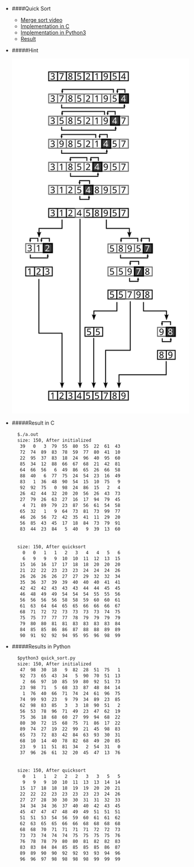 * ####Quick Sort
	* [Merge sort video](https://www.youtube.com/watch?v=y_G9BkAm6B8&index=4&list=PL89B61F78B552C1AB)
	* [Implementation in C](https://github.com/zpoint/Algorithms/tree/master/Sort/quick%20sort/quick_sort.c)
	* [Implementation in Python3](https://github.com/zpoint/Algorithms/tree/master/Sort/quick%20sort/quick_sort.py)
	* [Result](#result-in-c)


* #####Hint

	![image](https://github.com/zpoint/Algorithms/blob/master/screenshots/qs.svg)


* #####Result in C

		$./a.out
		size: 150, After initialized
		 39   0   3  79  55  80  55  22  61  43 
		 72  74  89  83  78  59  77  80  41  10 
		 22  95  37  83  18  24  96  40  95  60 
		 85  34  12  88  66  67  68  21  42  81 
		 64  66  56   6  49  86  65  26  66  58 
		 88  40   6  77  75  24  54  23  16  49 
		 83   1  36  48  90  54  15  10  75   9 
		 92  92  75   0  98  24  86  15   2   4 
		 26  42  44  32  20  20  56  26  43  73 
		 27  79  26  63  27  16  17  94  79  45 
		  4  71  89  79  23  87  56  61  54  58 
		 65  32   1   9  64  73  81  73  99  77 
		 46  26  56  72  42  35  41  11  29  20 
		 56  85  43  45  17  18  84  73  79  91 
		 83  44  23  84   5  40   9  39  13  60 
		
		
		size: 150, After quicksort
		  0   0   1   1   2   3   4   4   5   6 
		  6   9   9   9  10  10  11  12  13  15 
		 15  16  16  17  17  18  18  20  20  20 
		 21  22  22  23  23  23  24  24  24  26 
		 26  26  26  26  27  27  29  32  32  34 
		 35  36  37  39  39  40  40  40  41  41 
		 42  42  42  43  43  43  44  44  45  45 
		 46  48  49  49  54  54  54  55  55  56 
		 56  56  56  56  58  58  59  60  60  61 
		 61  63  64  64  65  65  66  66  66  67 
		 68  71  72  72  73  73  73  73  74  75 
		 75  75  77  77  77  78  79  79  79  79 
		 79  80  80  81  81  83  83  83  83  84 
		 84  85  85  86  86  87  88  88  89  89 
		 90  91  92  92  94  95  95  96  98  99 
        
* #####Results in Python

		$python3 quick_sort.py
		size: 150, After initialized
		 47  98  30  18   9  82  28  51  75   1 
		 92  73  65  43  34   5  90  70  51  13 
		  2  66  97  10  85  59  80  92  51  73 
		 23  98  71   5  68  33  87  48  84  14 
		  1  76  40  66  71  74  24  61  96  75 
		 74  99  93  23   9  79  34  89  23  85 
		 62  98  83  85   3   3  18  90  51   2 
		 56  53  78  96  71  49  23  47  62  19 
		 75  36  18  68  60  27  99  94  68  22 
		 80  30  72  15  68  75  71  86  17  22 
		 89  74  27  19  22  99  21  45  98  83 
		 65  73  72  83  42  84  63  93  30  31 
		 68  10  14  40  78  82  68  49  20  85 
		 23   9  11  51  81  34   2  54  31   0 
		 37  96  26  61  32  20  45  47  13  76 
		
		
		size: 150, After quicksort
		  0   1   1   2   2   2   3   3   5   5 
		  9   9   9  10  10  11  13  13  14  14 
		 15  17  18  18  18  19  19  20  20  21 
		 22  22  22  23  23  23  23  23  24  26 
		 27  27  28  30  30  30  31  31  32  33 
		 34  34  34  36  37  40  40  42  43  45 
		 45  47  47  47  48  49  49  51  51  51 
		 51  51  53  54  56  59  60  61  61  62 
		 62  63  65  65  66  66  68  68  68  68 
		 68  68  70  71  71  71  71  72  72  73 
		 73  73  74  74  74  75  75  75  75  76 
		 76  78  78  79  80  80  81  82  82  83 
		 83  83  84  84  85  85  85  85  86  87 
		 89  89  90  90  92  92  93  93  94  96 
		 96  96  97  98  98  98  98  99  99  99 
